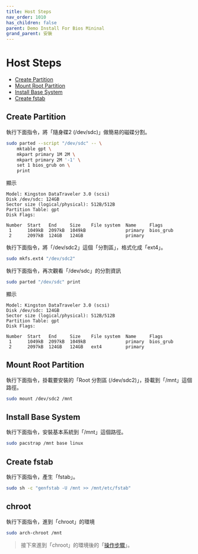 ```yaml
---
title: Host Steps
nav_order: 1010
has_children: false
parent: Demo Install For Bios Mininal
grand_parent: 安裝
---
```



# Host Steps

* [Create Partition](#create-partition)
* [Mount Root Partition](#mount-root-partition)
* [Install Base System](#install-base-system)
* [Create fstab](#create-fstab)


## Create Partition

執行下面指令，將「隨身碟2 (/dev/sdc)」做簡易的磁碟分割。

``` sh
sudo parted --script "/dev/sdc" -- \
	mktable gpt \
	mkpart primary 1M 2M \
	mkpart primary 2M '-1' \
	set 1 bios_grub on \
	print
```

顯示

```
Model: Kingston DataTraveler 3.0 (scsi)
Disk /dev/sdc: 124GB
Sector size (logical/physical): 512B/512B
Partition Table: gpt
Disk Flags:

Number  Start   End     Size    File system  Name     Flags
 1      1049kB  2097kB  1049kB               primary  bios_grub
 2      2097kB  124GB   124GB                primary
```

執行下面指令，將「/dev/sdc2」這個「分割區」，格式化成「ext4」。

``` sh
sudo mkfs.ext4 "/dev/sdc2"
```

執行下面指令，再次觀看「/dev/sdc」的分割資訊

``` sh
sudo parted "/dev/sdc" print
```

顯示

```
Model: Kingston DataTraveler 3.0 (scsi)
Disk /dev/sdc: 124GB
Sector size (logical/physical): 512B/512B
Partition Table: gpt
Disk Flags:

Number  Start   End     Size    File system  Name     Flags
 1      1049kB  2097kB  1049kB               primary  bios_grub
 2      2097kB  124GB   124GB   ext4         primary
```


## Mount Root Partition

執行下面指令，掛載要安裝的「Root 分割區 (/dev/sdc2)」，掛載到「/mnt」這個路徑。

``` sh
sudo mount /dev/sdc2 /mnt
```


## Install Base System

執行下面指令，安裝基本系統到「/mnt」這個路徑。

``` sh
sudo pacstrap /mnt base linux
```


## Create fstab

執行下面指令，產生「fstab」。

``` sh
sudo sh -c "genfstab -U /mnt >> /mnt/etc/fstab"
```


## chroot

執行下面指令，進到「chroot」的環境

``` sh
sudo arch-chroot /mnt
```

> 接下來進到「chroot」的環境後的「[操作步驟](https://samwhelp.github.io/note-about-archlinux/read/core/install/demo-install-for-bios-mininal/chroot-steps.html)」。
